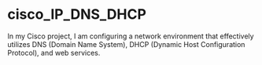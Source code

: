 # cisco_IP_DNS_DHCP
In my Cisco project, I am configuring a network environment that effectively utilizes DNS (Domain Name System), DHCP (Dynamic Host Configuration Protocol), and web services.
